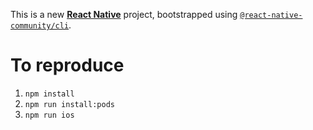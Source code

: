 This is a new [**React Native**](https://reactnative.dev) project, bootstrapped using [`@react-native-community/cli`](https://github.com/react-native-community/cli).

# To reproduce

1. `npm install`
2. `npm run install:pods`
3. `npm run ios`